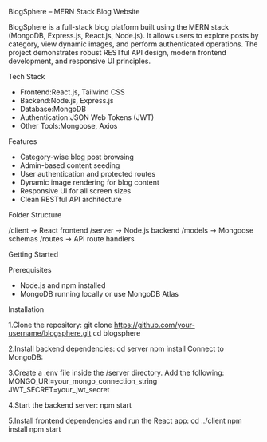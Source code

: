 BlogSphere – MERN Stack Blog Website

BlogSphere is a full-stack blog platform built using the MERN stack (MongoDB, Express.js, React.js, Node.js). It allows users to explore posts by category, view dynamic images, and perform authenticated operations. The project demonstrates robust RESTful API design, modern frontend development, and responsive UI principles.

Tech Stack

- Frontend:React.js, Tailwind CSS
- Backend:Node.js, Express.js
- Database:MongoDB
- Authentication:JSON Web Tokens (JWT)
- Other Tools:Mongoose, Axios

Features

- Category-wise blog post browsing
- Admin-based content seeding
- User authentication and protected routes
- Dynamic image rendering for blog content
- Responsive UI for all screen sizes
- Clean RESTful API architecture

Folder Structure

/client → React frontend
/server → Node.js backend
/models → Mongoose schemas
/routes → API route handlers


Getting Started

Prerequisites

- Node.js and npm installed
- MongoDB running locally or use MongoDB Atlas

Installation

1.Clone the repository:
  git clone https://github.com/your-username/blogsphere.git
  cd blogsphere
 
2.Install backend dependencies:
  cd server
  npm install
  Connect to MongoDB:

3.Create a .env file inside the /server directory.
  Add the following:
  MONGO_URI=your_mongo_connection_string
  JWT_SECRET=your_jwt_secret
  
4.Start the backend server:
  npm start

5.Install frontend dependencies and run the React app:
  cd ../client
  npm install
  npm start

   

